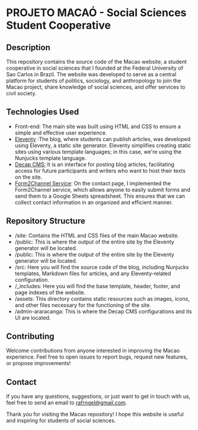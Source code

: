 # PROJETO MACAÓ - Social Sciences Student Cooperative 
## Description
This repository contains the source code of the Macao website, a student cooperative in social sciences that I founded at the Federal University of Sao Carlos in Brazil. The website was developed to serve as a central platform for students of politics, sociology, and anthropology to join the Macao project, share knowledge of social sciences, and offer services to civil society.

## Technologies Used
+ Front-end: The main site was built using HTML and CSS to ensure a simple and effective user experience.<br>
+ <a href="https://github.com/11ty/11ty-website">Eleventy</a> :The blog, where students can publish articles, was developed using Eleventy, a static site generator. Eleventy simplifies creating static sites using various template languages; in this case, we're using the Nunjucks template language.
+ <a href="https://decapcms.org/">Decap CMS:</a> It is an interface for posting blog articles, facilitating access for future participants and writers who want to host their texts on the site.
+ <a href="https://form2channel.com/">Form2Channel Service</a>: On the contact page, I implemented the Form2Channel service, which allows anyone to easily submit forms and send them to a Google Sheets spreadsheet. This ensures that we can collect contact information in an organized and efficient manner.

## Repository Structure
+ /site: Contains the HTML and CSS files of the main Macao website.
+ /public: This is where the output of the entire site by the Eleventy generator will be located.
+ /public: This is where the output of the entire site by the Eleventy generator will be located.
+ /src: Here you will find the source code of the blog, including Nunjucks templates, Markdown files for articles, and any Eleventy-related configuration.
+ /_includes: Here you will find the base template, header, footer, and page indexes of the website.
+ /assets: This directory contains static resources such as images, icons, and other files necessary for the functioning of the site.
+ /admin-araracanga: This is where the Decap CMS configurations and its UI are located.

## Contributing
Welcome contributions from anyone interested in improving the Macao experience. Feel free to open issues to report bugs, request new features, or propose improvements!

## Contact
If you have any questions, suggestions, or just want to get in touch with us, feel free to send an email to rafrngel@gmail.com.

Thank you for visiting the Macao repository! I hope this website is useful and inspiring for students of social sciences.
